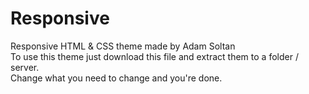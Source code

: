 # Responsive
Responsive HTML &amp; CSS theme made by Adam Soltan<br>
To use this theme just download this file and extract them to a folder / server.<br>
Change what you need to change and you're done.
